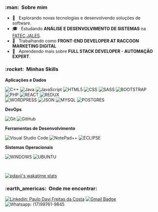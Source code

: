 <h3> :man: &nbsp;Sobre mim </h3>

- 🤔 &nbsp; Explorando novas tecnologias e desenvolvendo soluções de software.
- 🎓 &nbsp; Estudando **ANÁLISE E DESENVOLVIMENTO DE SISTEMAS** na <a href="https://www.fatecjales.edu.br/">FATEC JALES</a>.
- 💼 &nbsp; Trabalhando como **FRONT-END DEVELOPER AT RACCOON MARKETING DIGITAL** 
- 🌱 &nbsp; Aprendendo mais sobre **FULL STACK DEVELOPER - AUTOMAÇÃO EXPERT**.

<h3> :rocket: &nbsp;Minhas Skills </h3>

**Aplicações e Dados**

  ![C++](https://img.shields.io/badge/-C++-333333?style=flat&logo=C%2B%2B&logoColor=00599C)
  ![Java](https://img.shields.io/badge/-Java-333333?style=flat&logo=Java&logoColor=007396)
  ![JavaScript](https://img.shields.io/badge/-JavaScript-333333?style=flat&logo=javascript)
  ![HTML5](https://img.shields.io/badge/-HTML5-333333?style=flat&logo=HTML5)
  ![CSS](https://img.shields.io/badge/-CSS-333333?style=flat&logo=CSS3&logoColor=1572B6)
  ![SASS](https://img.shields.io/badge/Sass-333333?style=flat&logo=sass&logoColor=CC6699) 
  ![BOOTSTRAP](https://img.shields.io/badge/Bootstrap-333333?style=flat&logo=bootstrap&logoColor=563D7C)
  ![PHP](https://img.shields.io/badge/PHP-333333?style=flat&logo=php&logoColor=777BB4)
  ![REACT](https://img.shields.io/badge/React-333333?style=flat&logo=react&logoColor=61DAFB)
  ![REDUX](https://img.shields.io/badge/Redux-333333?style=flat&logo=redux&logoColor=593D88)
  <br/>
  ![WORDPRESS](https://img.shields.io/badge/Wordpress-333333?style=flat&logo=wordpress&logoColor=21759B)
  ![JSON](https://img.shields.io/badge/json-333333?style=flat&logo=json&logoColor=5E5C5C)
  ![MYSQL](https://img.shields.io/badge/MySQL-333333?style=flat&logo=mysql&logoColor=FFF)
  ![POSTGRES](https://img.shields.io/badge/PostgreSQL-333333?style=flat&logo=postgresql&logoColor=316192)

**DevOps**

  ![Git](https://img.shields.io/badge/-Git-333333?style=flat&logo=git)
  ![GitHub](https://img.shields.io/badge/-GitHub-333333?style=flat&logo=github)
 

**Ferramentas de Desenvolvimento**

  ![Visual Studio Code](https://img.shields.io/badge/-Visual%20Studio%20Code-333333?style=flat&logo=visual-studio-code&logoColor=007ACC)
  ![NotePad++](https://img.shields.io/badge/Notepad++-333333.svg?style=flat&logo=notepad%2B%2B&logoColor=90E59A)
  ![ECLIPSE](https://img.shields.io/badge/Eclipse-333333?style=flat&logo=eclipse&logoColor=2C2255)
 
 **Sistemas Operacionais**
 
 ![WINDOWS](https://img.shields.io/badge/Windows-333333?style=flat&logo=windows&logoColor=0078D6)
 ![UBUNTU](https://img.shields.io/badge/Ubuntu-333333?style=flat&logo=ubuntu&logoColor=E95420)

<br/>

[![pdavii's wakatime stats](https://github-readme-stats.vercel.app/api/wakatime?username=pdavii)](https://github.com/anuraghazra/github-readme-stats)



<h3> :earth_americas: &nbsp;Onde me encontrar: </h3> 

[![Linkedin: Paulo Davi Freitas da Costa](https://img.shields.io/badge/-PauloDavi-blue?style=flat-square&logo=Linkedin&logoColor=white&link=https://www.linkedin.com/in/paulo-davi-freitas-da-costa-6b2a5818b/)](https://www.linkedin.com/in/paulo-davi-freitas-da-costa-6b2a5818b/)
[![Gmail Badge](https://img.shields.io/badge/-p.davii.f@gmail.com-006bed?style=flat&logo=Gmail&logoColor=white&link=mailto:p.davii.f@gmail.com)](mailto:p.davii.f@gmail.com)
![Whatsapp: (17)99761-9845](https://img.shields.io/badge/WhatsApp-25D366?style=flat&logo=whatsapp&logoColor=white)

